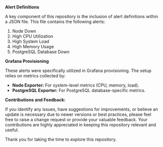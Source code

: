 **Alert Definitions**

A key component of this repository is the inclusion of alert definitions within a JSON file. This file contains the following alerts:

1.  Node Down
2.  High CPU Utilization
3.  High System Load
4.  High Memory Usage
5.  PostgreSQL Database Down

**Grafana Provisioning**

These alerts were specifically utilized in Grafana provisioning. The setup relies on metrics collected by:

* **Node Exporter:** For system-level metrics (CPU, memory, load).
* **PostgreSQL Exporter:** For PostgreSQL database-specific metrics.



**Contributions and Feedback:**

If you identify any issues, have suggestions for improvements, or believe an update is necessary due to newer versions or best practices, please feel free to raise a change request or provide your valuable feedback. Your contributions are highly appreciated in keeping this repository relevant and useful.

Thank you for taking the time to explore this repository.
